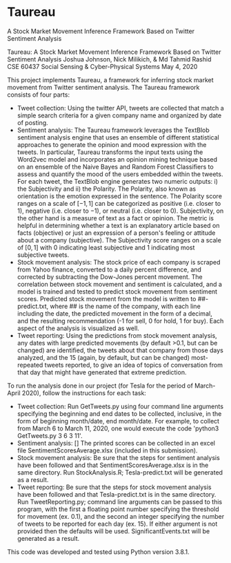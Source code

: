# Taureau
A Stock Market Movement Inference Framework Based on Twitter Sentiment Analysis

Taureau: A Stock Market Movement Inference Framework Based on Twitter Sentiment Analysis
Joshua Johnson, Nick Milikich, & Md Tahmid Rashid
CSE 60437 Social Sensing & Cyber-Physical Systems
May 4, 2020


This project implements Taureau, a framework for inferring stock market movement from Twitter sentiment analysis.
The Taureau framework consists of four parts:
- Tweet collection: Using the twitter API, tweets are collected that match a simple search criteria for a given company name and organized by date of posting.
- Sentiment analysis: The Taureau framework leverages the TextBlob sentiment analysis engine that uses an ensemble of different statistical approaches to generate the opinion and mood expression with the tweets. In particular, Taureau transforms the input texts using the Word2vec model and incorporates an opinion mining technique based on an ensemble of the Naive Bayes and Random Forest Classifiers to assess and quantify the mood of the users embedded within the tweets. For each tweet, the TextBlob engine generates two numeric outputs: i) the Subjectivity and ii) the Polarity. The Polarity, also known as orientation is the emotion expressed in the sentence. The Polarity score ranges on a scale of $[-1,1]$ can be categorized as positive (i.e. closer to $1$), negative (i.e. closer to $-1$), or neutral (i.e. closer to $0$). Subjectivity, on the other hand is a measure of text as a fact or opinion. The metric is helpful in determining whether a text is an explanatory article based on facts (objective) or just an expression of a person's feeling or attitude about a company (subjective). The Subjectivity score ranges on a scale of $[0,1]$ with $0$ indicating least subjective and $1$ indicating most subjective tweets.
- Stock movement analysis: The stock price of each company is scraped from Yahoo finance, converted to a daily percent difference, and corrected by subtracting the Dow-Jones percent movement. The correlation between stock movement and sentiment is calculated, and a model is trained and tested to predict stock movement from sentiment scores. Predicted stock movement from the model is written to ##-predict.txt, where ## is the name of the company, with each line including the date, the predicted movement in the form of a decimal, and the resulting recommendation (-1 for sell, 0 for hold, 1 for buy). Each aspect of the analysis is visualized as well.
- Tweet reporting: Using the predictions from stock movement analysis, any dates with large predicted movements (by default >0.1, but can be changed) are identified, the tweets about that company from those days analyzed, and the 15 (again, by default, but can be changed) most-repeated tweets reported, to give an idea of topics of conversation from that day that might have generated that extreme prediction.

To run the analysis done in our project (for Tesla for the period of March-April 2020), follow the instructions for each task:
- Tweet collection: Run GetTweets.py using four command line arguments specifying the beginning and end dates to be collected, inclusive, in the form of beginning month/date, end month/date. For example, to collect from March 6 to March 11, 2020, one would execute the code 'python3 GetTweets.py 3 6 3 11'.
- Sentiment analysis: [] The printed scores can be collected in an excel file SentimentScoresAverage.xlsx (included in this submission).
- Stock movement analysis: Be sure that the steps for sentiment analysis have been followed and that SentimentScoresAverage.xlsx is in the same directory. Run StockAnalysis.R; Tesla-predict.txt will be generated as a result.
- Tweet reporting: Be sure that the steps for stock movement analysis have been followed and that Tesla-predict.txt is in the same directory. Run TweetReporting.py; command line arguments can be passed to this program, with the first a floating point number specifying the threshold for movement (ex. 0.1), and the second an integer specifying the number of tweets to be reported for each day (ex. 15). If either argument is not provided then the defaults will be used. SignificantEvents.txt will be generated as a result.

This code was developed and tested using Python version 3.8.1.
